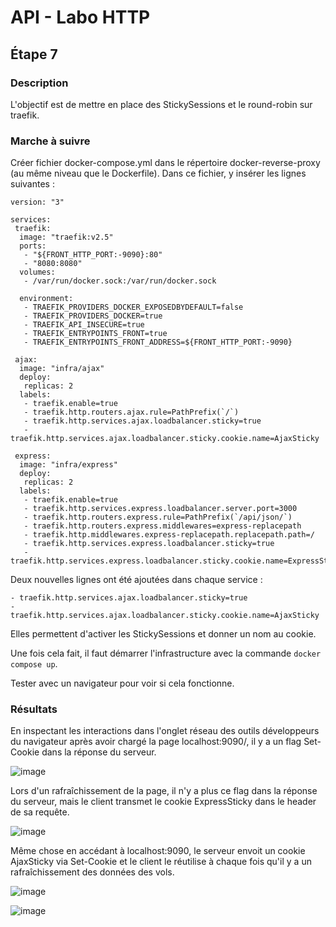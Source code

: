 # API - Labo HTTP
## Étape 7
### Description
L'objectif est de mettre en place des StickySessions et le round-robin sur traefik.

### Marche à suivre

Créer fichier docker-compose.yml dans le répertoire docker-reverse-proxy (au même niveau que le Dockerfile).
Dans ce fichier, y insérer les lignes suivantes : 

```
version: "3"

services: 
 traefik: 
  image: "traefik:v2.5"
  ports:
   - "${FRONT_HTTP_PORT:-9090}:80"
   - "8080:8080"
  volumes:
   - /var/run/docker.sock:/var/run/docker.sock

  environment:
   - TRAEFIK_PROVIDERS_DOCKER_EXPOSEDBYDEFAULT=false
   - TRAEFIK_PROVIDERS_DOCKER=true
   - TRAEFIK_API_INSECURE=true
   - TRAEFIK_ENTRYPOINTS_FRONT=true
   - TRAEFIK_ENTRYPOINTS_FRONT_ADDRESS=${FRONT_HTTP_PORT:-9090}

 ajax: 
  image: "infra/ajax"
  deploy:
   replicas: 2
  labels: 
   - traefik.enable=true
   - traefik.http.routers.ajax.rule=PathPrefix(`/`)
   - traefik.http.services.ajax.loadbalancer.sticky=true
   - traefik.http.services.ajax.loadbalancer.sticky.cookie.name=AjaxSticky
   
 express: 
  image: "infra/express"
  deploy:
   replicas: 2
  labels: 
   - traefik.enable=true
   - traefik.http.services.express.loadbalancer.server.port=3000
   - traefik.http.routers.express.rule=PathPrefix(`/api/json/`)
   - traefik.http.routers.express.middlewares=express-replacepath
   - traefik.http.middlewares.express-replacepath.replacepath.path=/
   - traefik.http.services.express.loadbalancer.sticky=true
   - traefik.http.services.express.loadbalancer.sticky.cookie.name=ExpressSticky
```

Deux nouvelles lignes ont été ajoutées dans chaque service :
```
- traefik.http.services.ajax.loadbalancer.sticky=true
- traefik.http.services.ajax.loadbalancer.sticky.cookie.name=AjaxSticky
```
Elles permettent d'activer les StickySessions et donner un nom au cookie.

Une fois cela fait, il faut démarrer l'infrastructure avec la commande `docker compose up`.

Tester avec un navigateur pour voir si cela fonctionne.

### Résultats

En inspectant les interactions dans l'onglet réseau des outils développeurs du navigateur après avoir chargé la page localhost:9090/, il y a un flag Set-Cookie dans la réponse du serveur.

![image]()

Lors d'un rafraîchissement de la page, il n'y a plus ce flag dans la réponse du serveur, mais le client transmet le cookie ExpressSticky dans le header de sa requête.

![image]()

Même chose en accédant à localhost:9090, le serveur envoit un cookie AjaxSticky via Set-Cookie et le client le réutilise à chaque fois qu'il y a un rafraîchissement des données des vols.

![image]()

![image]()





